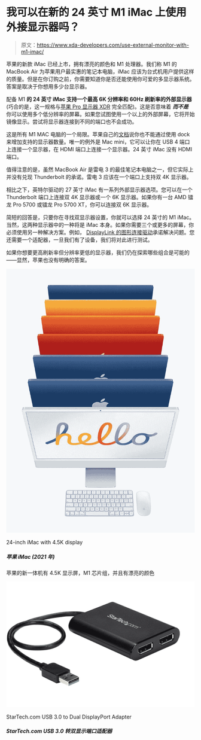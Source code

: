 # 我可以在新的 24 英寸 M1 iMac 上使用外接显示器吗？

> 原文：<https://www.xda-developers.com/use-external-monitor-with-m1-imac/>

苹果的新款 iMac 已经上市，拥有漂亮的颜色和 M1 处理器。我们称 M1 的 MacBook Air 为苹果用户最实惠的笔记本电脑，iMac 应该为台式机用户提供这样的质量。但是在你订购之前，你需要知道你是否还能使用你可爱的多显示器系统。答案是取决于你想用多少台显示器。

配备 M1 **的 24 英寸 iMac 支持一个最高 **6K 分辨率**和 **60Hz 刷新率**的外部显示器**(巧合的是，这一规格与[苹果 Pro 显示器 XDR](https://shop-links.co/1739513139880343621?u1=26ceb19e-0e5d-45be-8277-344d792eb9d2) 完全匹配)。这是否意味着 ***而不是*** 你可以使用多个低分辨率的屏幕。如果您试图使用一个以上的外部屏幕，它将开始镜像显示。尝试将显示器连接到不同的端口也不会成功。

这是所有 M1 MAC 电脑的一个局限。苹果自己的[文档](https://support.apple.com/en-us/HT202351)说你也不能通过使用 dock 来增加支持的显示器数量。唯一的例外是 Mac mini，它可以让你在 USB 4 端口上连接一个显示器，在 HDMI 端口上连接一个显示器。24 英寸 iMac 没有 HDMI 端口。

值得注意的是，虽然 MacBook Air 是雷电 3 的最佳笔记本电脑之一，但它实际上并没有兑现 Thunderbolt 的承诺。雷电 3 应该在一个端口上支持双 4K 显示器。

相比之下，英特尔驱动的 27 英寸 iMac 有一系列外部显示器选项。您可以在一个 Thunderbolt 端口上连接双 4K 显示器或一个 6K 显示器。如果你有一台 AMD 镭龙 Pro 5700 或镭龙 Pro 5700 XT，你可以连接双 6K 显示器。

简短的回答是，只要你在寻找双显示器设置，你就可以选择 24 英寸的 M1 iMac。当然，这两种显示器中的一种将是 iMac 本身。如果你需要三个或更多的屏幕，你必须使用另一种解决方案。例如， [DisplayLink 的图形连接驱动](https://www.displaylink.com/downloads/macos)承诺解决问题。您还需要一个适配器，一旦我们有了设备，我们将对此进行测试。

如果你想要更高刷新率但分辨率更低的显示器，我们仍在探索哪些组合是可能的——显然，苹果也没有明确的答案。

 <picture>![Apple's new all-in-one has a 4.5K display, an M1 chipset, and comes in pretty colors.](img/e0e563b135bfd36fa0499bc6370388b2.png)</picture> 

24-inch iMac with 4.5K display

##### 苹果 iMac (2021 年)

苹果的新一体机有 4.5K 显示屏，M1 芯片组，并且有漂亮的颜色

 <picture>![](img/0cffb21d2a9e076280f0e3639b3624c5.png)</picture> 

StarTech.com USB 3.0 to Dual DisplayPort Adapter

##### StarTech.com USB 3.0 转双显示端口适配器